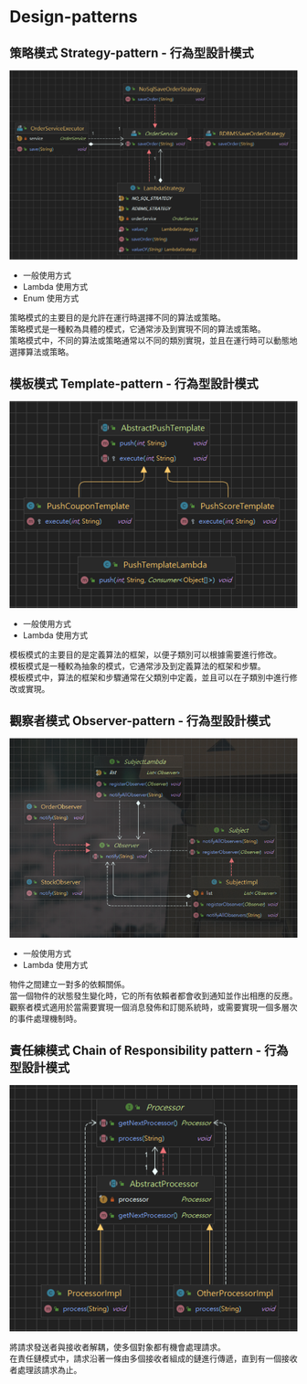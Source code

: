 # Design-patterns

## 策略模式 Strategy-pattern - 行為型設計模式

![img.png](strategy-pattern/images/img.png)

* 一般使用方式
* Lambda 使用方式
* Enum 使用方式

策略模式的主要目的是允許在運行時選擇不同的算法或策略。  
策略模式是一種較為具體的模式，它通常涉及到實現不同的算法或策略。  
策略模式中，不同的算法或策略通常以不同的類別實現，並且在運行時可以動態地選擇算法或策略。

## 模板模式 Template-pattern - 行為型設計模式

![img.png](template-method/images/img.png)

* 一般使用方式
* Lambda 使用方式

模板模式的主要目的是定義算法的框架，以便子類別可以根據需要進行修改。  
模板模式是一種較為抽象的模式，它通常涉及到定義算法的框架和步驟。  
模板模式中，算法的框架和步驟通常在父類別中定義，並且可以在子類別中進行修改或實現。

## 觀察者模式 Observer-pattern - 行為型設計模式

![img.png](observer-pattern/images/img.png)

* 一般使用方式
* Lambda 使用方式

物件之間建立一對多的依賴關係。  
當一個物件的狀態發生變化時，它的所有依賴者都會收到通知並作出相應的反應。  
觀察者模式適用於當需要實現一個消息發佈和訂閱系統時，或需要實現一個多層次的事件處理機制時。

## 責任練模式 Chain of Responsibility pattern - 行為型設計模式

![img.png](chain-of-responsibility-pattern/images/img.png)

將請求發送者與接收者解耦，使多個對象都有機會處理請求。  
在責任鏈模式中，請求沿著一條由多個接收者組成的鏈進行傳遞，直到有一個接收者處理該請求為止。  
